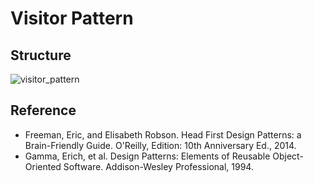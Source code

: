 # Visitor Pattern

## Structure
![visitor_pattern](https://raw.githubusercontent.com/Code2Bits/Design-Patterns-Java/master/Behavioral%20Patterns/Visitor/Images/visitor_pattern.png)

## Reference
* Freeman, Eric, and Elisabeth Robson. Head First Design Patterns: a Brain-Friendly Guide. O'Reilly, Edition: 10th Anniversary Ed., 2014.
* Gamma, Erich, et al. Design Patterns: Elements of Reusable Object-Oriented Software. Addison-Wesley Professional, 1994.